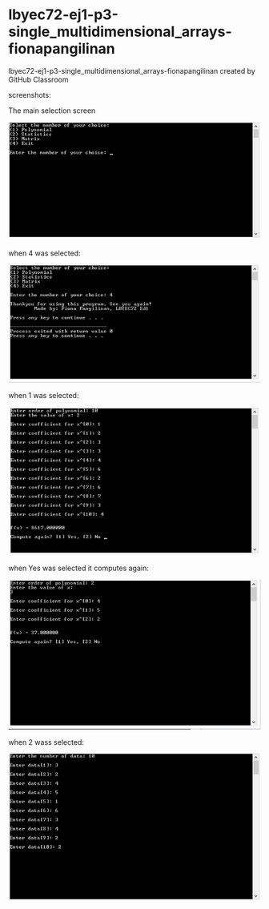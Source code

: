 # lbyec72-ej1-p3-single_multidimensional_arrays-fionapangilinan
lbyec72-ej1-p3-single_multidimensional_arrays-fionapangilinan created by GitHub Classroom

screenshots:

The main selection screen

![](31.jpg)

when 4 was selected:

![](32.jpg)

when 1 was selected:

![](33.jpg)

when Yes was selected it computes again:

![](34.jpg)

when 2 wass selected:

![](35.jpg)
